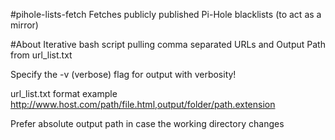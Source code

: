 #pihole-lists-fetch
Fetches publicly published Pi-Hole blacklists (to act as a mirror)

#About
Iterative bash script pulling comma separated URLs and Output Path from url_list.txt

Specify the -v (verbose) flag for output with verbosity!

url_list.txt format example
http://www.host.com/path/file.html,output/folder/path.extension

Prefer absolute output path in case the working directory changes